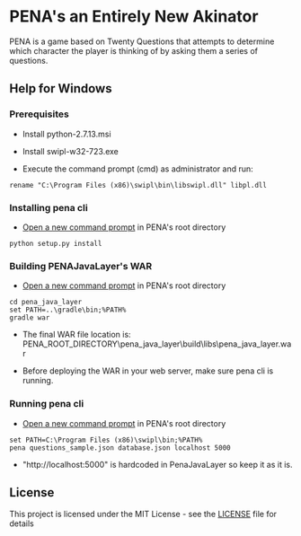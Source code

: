 # PENA's an Entirely New Akinator

PENA is a game based on Twenty Questions that attempts to determine which character the player is thinking of by asking them a series of questions.

## Help for Windows

### Prerequisites

* Install python-2.7.13.msi

* Install swipl-w32-723.exe

* Execute the command prompt (cmd) as administrator and run:

```
rename "C:\Program Files (x86)\swipl\bin\libswipl.dll" libpl.dll
```

### Installing pena cli

* [Open a new command prompt](http://www.howtogeek.com/howto/windows-vista/stupid-geek-tricks-open-a-command-prompt-from-the-desktop-right-click-menu/) in PENA's root directory

```
python setup.py install
```

### Building PENAJavaLayer's WAR

* [Open a new command prompt](http://www.howtogeek.com/howto/windows-vista/stupid-geek-tricks-open-a-command-prompt-from-the-desktop-right-click-menu/) in PENA's root directory

```
cd pena_java_layer
set PATH=..\gradle\bin;%PATH%
gradle war
```

* The final WAR file location is: PENA_ROOT_DIRECTORY\pena_java_layer\build\libs\pena_java_layer.war

* Before deploying the WAR in your web server, make sure pena cli is running.

### Running pena cli 

* [Open a new command prompt](http://www.howtogeek.com/howto/windows-vista/stupid-geek-tricks-open-a-command-prompt-from-the-desktop-right-click-menu/) in PENA's root directory

```
set PATH=C:\Program Files (x86)\swipl\bin;%PATH%
pena questions_sample.json database.json localhost 5000
```

* "http://localhost:5000" is hardcoded in PenaJavaLayer so keep it as it is.

## License

This project is licensed under the MIT License - see the [LICENSE](LICENSE) file for details
